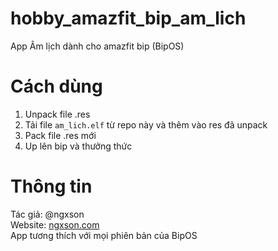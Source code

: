 # hobby_amazfit_bip_am_lich
App Âm lịch dành cho amazfit bip (BipOS)

# Cách dùng
1. Unpack file .res
2. Tải file `am_lich.elf` từ repo này và thêm vào res đã unpack
3. Pack file .res mới
4. Up lên bip và thưởng thức

# Thông tin
Tác giả: @ngxson  
Website: [ngxson.com](https://ngxson.com)  
App tương thích với mọi phiên bản của BipOS  
  
